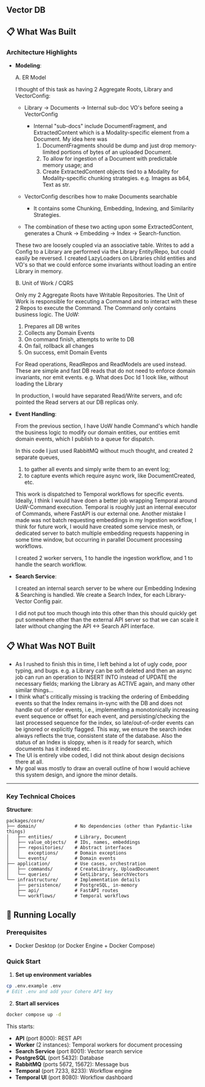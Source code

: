 Vector DB
---

## 📋 What Was Built

### Architecture Highlights
- **Modeling**:

  A. ER Model

  I thought of this task as having 2 Aggregate Roots, Library and VectorConfig:

  - Library -> Documents -> Internal sub-doc VO's before seeing a VectorConfig
    - Internal "sub-docs" include DocumentFragment, and ExtractedContent which is a Modality-specific element from a Document. My idea here was
      1) DocumentFragments should be dump and just
         drop memory-limited portions of bytes of an uploaded Document.
      2) To allow for ingestion of a Document with predictable memory usage; and
      3) Create ExtractedContent objects tied to a Modality for Modality-specific chunking strategies. e.g. Images as b64, Text as str.

  - VectorConfig describes how to make Documents searchable
    - It contains some Chunking, Embedding, Indexing, and Similarity Strategies.

  - The combination of these two acting upon some ExtractedContent,
  generates a Chunk -> Embedding -> Index -> Search-function.

  These two are loosely coupled via an associative table.
  Writes to add a Config to a Library are performed via the Library Entity/Repo,
  but could easily be reversed.
  I created LazyLoaders on Libraries child entities and VO's so that
  we could enforce some invariants without loading an entire Library in memory.

  B. Unit of Work / CQRS

  Only my 2 Aggregate Roots have Writable Repositories.
  The Unit of Work is responsible for executing a Command and to
  interact with these 2 Repos to execute the Command. The Command only contains business logic.
  The UoW:
   1. Prepares all DB writes
   2. Collects any Domain Events
   3. On command finish, attempts to write to DB
   4. On fail, rollback all changes
   5. On success, emit Domain Events

  For Read operations, ReadRepos and ReadModels are used instead.
  These are simple and fast DB reads that do not need to enforce domain invariants,
  nor emit events. e.g. What does Doc Id 1 look like, without loading the Library

  In production, I would have separated Read/Write servers, and ofc pointed
  the Read servers at our DB replicas only.


- **Event Handling**:

  From the previous section, I have UoW handle Command's which handle the business
  logic to modify our domain entities, our entities emit domain events,
  which I publish to a queue for dispatch.

  In this code I just used RabbitMQ without much thought, and created 2 separate queues,
  1) to gather all events and simply write them to an event log;
  2) to capture events which require async work, like DocumentCreated, etc.

  This work is dispatched to Temporal workflows for specific events.
  Ideally, I think I would have doen a better job wrapping Temporal around UoW-Command execution.
  Temporal is roughly just an internal executor of Commands, where FastAPI is our external one.
  Another mistake I made was not batch requesting embeddings in my Ingestion workflow,
  I think for future work, I would have created some service mesh, or dedicated server
  to batch multiple embedding requests happening in some time window, but occurring in parallel
  Document processing workflows.

  I created 2 worker servers, 1 to handle the ingestion workflow, and 1 to handle the search workflow.

- **Search Service**:

  I created an internal search server to be where our Embedding Indexing & Searching is handled.
  We create a Search Index, for each Library-Vector Config pair.

  I did not put too much though into this other than this should quickly get put somewhere
  other than the external API server so that we can scale it later without changing the
  API <-> Search API interface.

## 📋 What Was NOT Built

- As I rushed to finish this in time, I left behind a lot of ugly code, poor typing, and bugs.
  e.g. a Library can be soft deleted and then an async job
  can run an operation to INSERT INTO instead of UPDATE
  the necessary fields; marking the Library as ACTIVE again,
  and many other similar things...
- I think what's critically missing is tracking the ordering of Embedding events
  so that the Index remains in-sync with the DB and does not handle out of order events, i.e.,
  implementing a monotonically increasing event sequence or offset for each event,
  and persisting/checking the last processed sequence for the index, so late/out-of-order
  events can be ignored or explicitly flagged. This way, we ensure the search index always
  reflects the true, consistent state of the database.
  Also the status of an Index is sloppy, when is it ready for search,
  which documents has it indexed etc.
- The UI is entirely vibe coded, I did not think about design
  decisions there at all.
- My goal was mostly to draw an overall outline of how I would achieve this system design,
  and ignore the minor details.

---

### Key Technical Choices

**Structure**:
```
packages/core/
├── domain/              # No dependencies (other than Pydantic-like things)
│   ├── entities/        # Library, Document
│   ├── value_objects/   # IDs, names, embeddings
│   ├── repositories/    # Abstract interfaces
│   │   exceptions/      # Domain exceptions
│   └── events/          # Domain events
├── application/         # Use cases, orchestration
│   ├── commands/        # CreateLibrary, UploadDocument
│   └── queries/         # GetLibrary, SearchVectors
└── infrastructure/      # Implementation details
    ├── persistence/     # PostgreSQL, in-memory
    ├── api/             # FastAPI routes
    └── workflows/       # Temporal workflows
```

## 🚀 Running Locally

### Prerequisites
- Docker Desktop (or Docker Engine + Docker Compose)

### Quick Start
1. **Set up environment variables**
```bash
cp .env.example .env
# Edit .env and add your Cohere API key
```

2. **Start all services**
```bash
docker compose up -d
```

This starts:
- **API** (port 8000): REST API
- **Worker** (2 instances): Temporal workers for document processing
- **Search Service** (port 8001): Vector search service
- **PostgreSQL** (port 5432): Database
- **RabbitMQ** (ports 5672, 15672): Message bus
- **Temporal** (port 7233, 8233): Workflow engine
- **Temporal UI** (port 8080): Workflow dashboard
